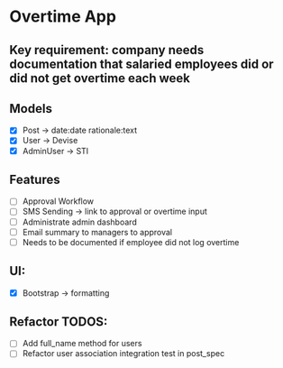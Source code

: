 # Overtime App

## Key requirement: company needs documentation that salaried employees did or did not get overtime each week

## Models
- [x] Post -> date:date rationale:text
- [x] User -> Devise
- [x] AdminUser -> STI

## Features
- [ ] Approval Workflow
- [ ] SMS Sending -> link to approval or overtime input
- [ ] Administrate admin dashboard
- [ ] Email summary to managers to approval
- [ ] Needs to be documented if employee did not log overtime

## UI:
- [x] Bootstrap -> formatting

## Refactor TODOS:
- [ ] Add full_name method for users
- [ ] Refactor user association integration test in post_spec
